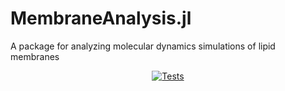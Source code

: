 # MembraneAnalysis.jl
A package for analyzing molecular dynamics simulations of lipid membranes

<p align="center">
  <a href="https://github.com/amiralih/MembraneAnalysis.jl/actions/workflows/AutomatedTests.yml/">
    <img src="https://github.com/MembraneAnalysis.jl/actions/workflows/AutomatedTests.yml/badge.svg"
         alt="Tests">
  </a> 
</p>
